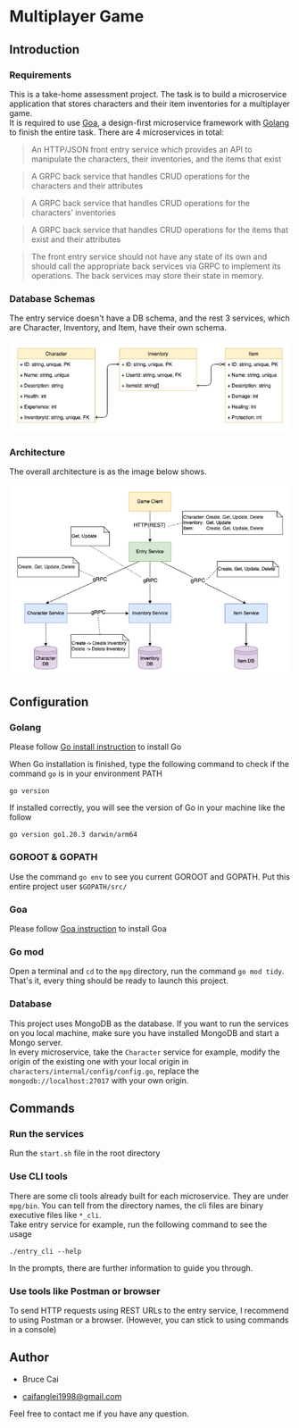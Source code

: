 # Multiplayer Game


## Introduction

### Requirements 
This is a take-home assessment project. The task is to build a microservice application that stores characters and their item inventories for a multiplayer game.  
It is required to use [Goa](https://goa.design/), a design-first microservice framework with [Golang](https://go.dev/) to finish the entire task.
There are 4 microservices in total:
> An HTTP/JSON front entry service which provides an API to manipulate the characters, their inventories, and the items that exist

> A GRPC back service that handles CRUD operations for the characters and their attributes

> A GRPC back service that handles CRUD operations for the characters’ inventories

> A GRPC back service that handles CRUD operations for the items that exist and their attributes

> The front entry service should not have any state of its own and should call the appropriate back services via GRPC to implement its operations. The back services may store their state in memory.

### Database Schemas

The entry service doesn't have a DB schema, and the rest 3 services, which are Character, Inventory, and Item, have their own schema.

![schemaER](readme_files/schema.png)

### Architecture

The overall architecture is as the image below shows.

![architecture](readme_files/mpg.png)

## Configuration

### Golang

Please follow [Go install instruction](https://go.dev/doc/tutorial/getting-started#install) to install Go

When Go installation is finished, type the following command to check if the command `go` is in your environment PATH

```
go version
```

If installed correctly, you will see the version of Go in your machine like the follow
```
go version go1.20.3 darwin/arm64
```

### GOROOT & GOPATH
Use the command `go env` to see you current GOROOT and GOPATH. Put this entire project user `$GOPATH/src/`


### Goa
Please follow [Goa instruction](https://goa.design/learn/getting-started/) to install Goa


### Go mod
Open a terminal and `cd` to the `mpg` directory, run the command `go mod tidy`. That's it, every thing should be ready to launch this project.


### Database
This project uses MongoDB as the database. If you want to run the services on you local machine, make sure you have installed MongoDB and start a Mongo server.  
In every microservice, take the `Character` service for example, modify the origin of the existing one with your local origin in `characters/internal/config/config.go`, replace the `mongodb://localhost:27017` with your own origin.

## Commands

### Run the services
Run the `start.sh` file in the root directory

### Use CLI tools
There are some cli tools already built for each microservice. They are under `mpg/bin`. You can tell from the directory names, the cli files are binary executive files like `*_cli`.  
Take entry service for example, run the following command to see the usage
```
./entry_cli --help
```
In the prompts, there are further information to guide you through.


### Use tools like Postman or browser
To send HTTP requests using REST URLs to the entry service, I recommend to using Postman or a browser. (However, you can stick to using commands in a console)



## Author
- Bruce Cai

- caifanglei1998@gmail.com

Feel free to contact me if you have any question.

